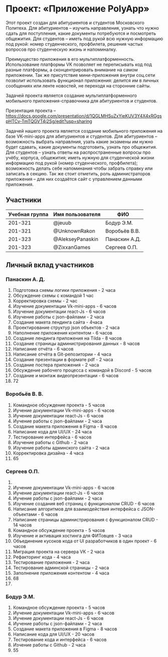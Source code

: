 # Проект: «Приложение PolyApp»

Этот проект создан для абитуриентов и студентов Московского Политеха. Для абитуриентов – изучить направления, узнать что нужно сдать для поступления, какие документы потребуются и посмотреть общежития. Для студентов – иметь под рукой всю нужную информацию под рукой: номер студенческого, профбилета, решения частых вопросов про студенческую жизнь и напоминалку.

Преимущество приложения в его мультиплатформенность. Использование платформы VK позволяет не переписывать код под разные платформы, а сконцентрировать внимание на самом приложении. Так же присутствие мини-приложения внутри соц.сети позволит использовать функционал приложения: делится им в личных сообщениях или ленте новостей, не переходя на сторонние сайты.

Задачей проекта является создание мультиплатформенного мобильного приложения-справочника для абитуриентов и студентов.

Презентация проекта – https://docs.google.com/presentation/d/1QGLMHSuZxYieKUV3Y4X4xRGgspHTCv-TmTQGVT4j2Sg/edit?usp=sharing

Задачей нашего проекта является создание мобильного приложения на базе VK-mini-apps для абитуриентов и студентов. 
Для абитуриентов – возможность выбрать направлния, узать какие экзамены им нужно будет сдавать, какие документы подготовить, узнать про общежития.
Для студентов – узнать ответы на распространенные вопросы про учёбу, корпуса, общежития; иметь нужную для студенческой жизни информацию под рукой (номер студенческого, профбилета); возможность делать себе напоминания чтобы забрать справку или записать в секцию. 
Так же стоит отметить, роль администраторов приложения – для них создаётся сайт с управлением данными приложения.

## Участники

| Учебная группа | Имя пользователя | ФИО                      |
|----------------|------------------|--------------------------|
| 201-321        | @jeuub           | Бодур Э.М.               |
| 201-321        | @UnknownRakon    | Воробьёв В.В.            |
| 201-323        | @AlekseyPanaskin | Панаскин А.Д.            |
| 201-323        | @ZixxanGames     | Сергеев О.П.             |

## Личный вклад участников

### Панаскин А. Д.
1. Подготовка схемы логики приложения - 2 часа
2. Обсуждение схемы с командой 1 час
3. Корректировка схемы - 2 час
4. Изучение документации Vk-mini-apps - 6 часов
5. Изучение документации react-Js - 6 часов
6. Изучение работы с json-файлами - 2 часа
7. Создание макета лендинга сайта - 4часа
8. Проектирование структур json объектов - 2 часа
9. Наполнение приложения контентом - 6 часов
10. Создание лендинга приложения на Tilda - 8 часов
11. Создание страницы администрирования данных - 8 часов
12. Написание отчёта - 6 часов
13. Написание отчёта в Git-репозитории - 4 часа
14. Создание презентации в формате  pdf - 2 часа
15. Создание постера приложения - 2 часа
16.  Обсуждение рабочего процесса с командой в Discord - 5 часов
17.  Создание и монтаж видеопрезентации - 6 часов
18.  72
### Воробьёв В. В.
1. Командное обсуждение проекта - 5 часов
2. Иучение документации Vk-mini-apps - 6 часов
3. Иучение документации react-Js - 6 часов
4. Иучение работы с json-файлами - 2 часа
5. Создание макета приложения в Figma - 8 часов
6. Написание кода для UI/UX - 24 часа
7. Тестирование интерфейса - 6 часов
8. Изучение работы с Github - 2 часа
9. Изучение работы админского сайта - 2 часа
10. Корректировка дизайна - 4 часа
11. 65


### Сергеев О.П. 
1. 
2. Иучение документации Vk-mini-apps - 6 часов
3. Иучение документации react-Js - 6 часов
4. Иучение работы с json-файлами - 2 часа
4. Изучение создания веб страниц с функционалом CRUD - 6 часов
5. Написание алгоритмов для взаимодействия интерфейса с JSON-объектами - 6 часов
6. Написание страницы администрирования с функционалом CRUD - 14 часов
7. Командное обсуждение проекта - 5 часов
8. Изучение и активация хостинга для ФИТовцев - 3 часа
9. Объединение кусоков кода от UI разработчиков в один проект - 6 часов
10. Миграция проекта на сервера VK - 2 часа
11. Рефакторинг кода - 4 часа
12. Тестирование приложения - 2 часа
13. Тестирование админской страницы - 2 часа 
14. Заполнение приложения контентом - 4 часа
15. 68
16.

### Бодур Э.М. 
1. Командное обсуждение проекта - 5 часов
2. Иучение документации Vk-mini-apps - 6 часов
3. Иучение документации react-Js - 6 часов
4. Иучение работы с json-файлами - 2 часа
5. Создание макета приложения в Figma - 8 часов
6. Написание кода для UI/UX - 20 часов
7. Тестирование кода и интерфейса - 6 часов
8. Изчение работы с Github - 2 часа
9. 55

